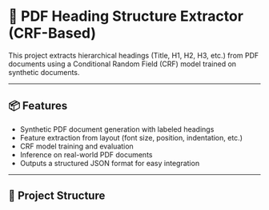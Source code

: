 # 🧠 PDF Heading Structure Extractor (CRF-Based)

This project extracts hierarchical headings (Title, H1, H2, H3, etc.) from PDF documents using a Conditional Random Field (CRF) model trained on synthetic documents.

---

## 📦 Features

- Synthetic PDF document generation with labeled headings
- Feature extraction from layout (font size, position, indentation, etc.)
- CRF model training and evaluation
- Inference on real-world PDF documents
- Outputs a structured JSON format for easy integration

---

## 📁 Project Structure

